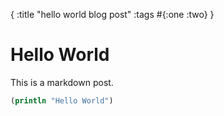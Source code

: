 {
  :title "hello world blog post"
  :tags #{:one :two}
}

# Hello World


This is a markdown post.


```clojure
(println "Hello World")
```

